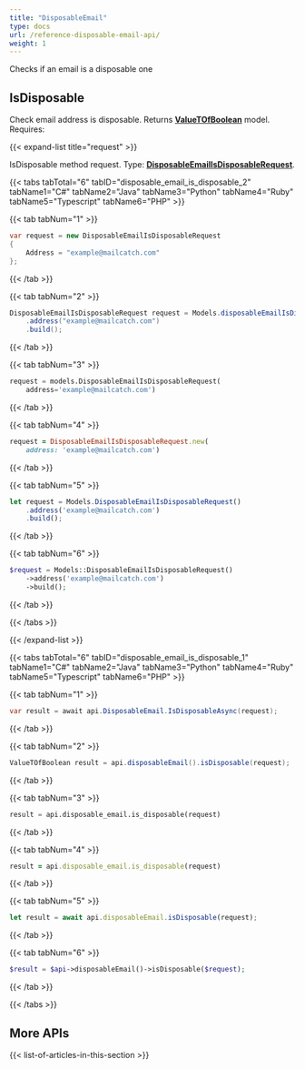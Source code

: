 ```yaml
---
title: "DisposableEmail"
type: docs
url: /reference-disposable-email-api/
weight: 1
---
```


Checks if an email is a disposable one



## IsDisposable

Check email address is disposable. 
Returns [**ValueTOfBoolean**](/email/reference-model-value-t-of-boolean/) model. Requires:

{{< expand-list title="request" >}}

IsDisposable method request. Type: [**DisposableEmailIsDisposableRequest**](/email/reference-model-disposable-email-is-disposable-request/).

{{< tabs tabTotal="6" tabID="disposable_email_is_disposable_2" tabName1="C#" tabName2="Java" tabName3="Python" tabName4="Ruby" tabName5="Typescript" tabName6="PHP" >}}

{{< tab tabNum="1" >}}

```csharp
var request = new DisposableEmailIsDisposableRequest
{ 
    Address = "example@mailcatch.com"
};
```

{{< /tab >}}

{{< tab tabNum="2" >}}

```java
DisposableEmailIsDisposableRequest request = Models.disposableEmailIsDisposableRequest()
    .address("example@mailcatch.com")
    .build();
```

{{< /tab >}}

{{< tab tabNum="3" >}}

```python
request = models.DisposableEmailIsDisposableRequest(
    address='example@mailcatch.com')
```

{{< /tab >}}

{{< tab tabNum="4" >}}

```ruby
request = DisposableEmailIsDisposableRequest.new(
    address: 'example@mailcatch.com')
```

{{< /tab >}}

{{< tab tabNum="5" >}}

```typescript
let request = Models.DisposableEmailIsDisposableRequest()
    .address('example@mailcatch.com')
    .build();
```

{{< /tab >}}

{{< tab tabNum="6" >}}

```php
$request = Models::DisposableEmailIsDisposableRequest()
    ->address('example@mailcatch.com')
    ->build();
```

{{< /tab >}}

{{< /tabs >}}

{{< /expand-list >}}

{{< tabs tabTotal="6" tabID="disposable_email_is_disposable_1" tabName1="C#" tabName2="Java" tabName3="Python" tabName4="Ruby" tabName5="Typescript" tabName6="PHP" >}}

{{< tab tabNum="1" >}}

```csharp
var result = await api.DisposableEmail.IsDisposableAsync(request);
```

{{< /tab >}}

{{< tab tabNum="2" >}}

```java
ValueTOfBoolean result = api.disposableEmail().isDisposable(request);
```

{{< /tab >}}

{{< tab tabNum="3" >}}

```python
result = api.disposable_email.is_disposable(request)
```

{{< /tab >}}

{{< tab tabNum="4" >}}

```ruby
result = api.disposable_email.is_disposable(request)
```

{{< /tab >}}

{{< tab tabNum="5" >}}

```typescript
let result = await api.disposableEmail.isDisposable(request);
```

{{< /tab >}}

{{< tab tabNum="6" >}}

```php
$result = $api->disposableEmail()->isDisposable($request);
```

{{< /tab >}}

{{< /tabs >}}

## More APIs

{{< list-of-articles-in-this-section >}}
